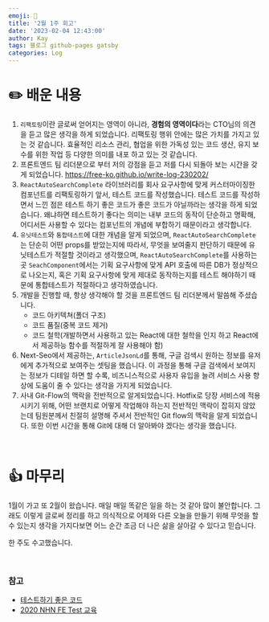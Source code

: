 ```yaml
---
emoji: 👋
title: '2월 1주 회고'
date: '2023-02-04 12:43:00'
author: Kay
tags: 블로그 github-pages gatsby
categories: Log
---
```


# ✏️ 배운 내용
1. `리팩토링`이란 글로써 얻어지는 영역이 아니라, <b>경험의 영역이다</b>라는 CTO님의 의견을 듣고 많은 생각을 하게 되었습니다. 리팩토링 행위 안에는 많은 가치를 가지고 있는 것 같습니다. 효율적인 리소스 관리, 협업을 위한 가독성 있는 코드 생산, 유지 보수를 위한 작업 등 다양한 의미를 내포 하고 있는 것 같습니다.
2. 프론트엔드 팀 리더분으로 부터 저의 강점을 듣고 저를 다시 되돌아 보는 시간을 갖게 되었습니다. https://free-ko.github.io/write-log-230202/
3. `ReactAutoSearchComplete` 라이브러리를 회사 요구사항에 맞게 커스터마이징한 컴포넌트를 리팩토링하기 앞서, 테스트 코드를 작성했습니다. 테스트 코드를 작성하면서 느낀 점은 테스트 하기 좋은 코드가 좋은 코드가 아닐까라는 생각을 하게 되었습니다. 왜냐하면 테스트하기 좋다는 의미는 내부 코드의 동작이 단순하고 명확해, 어디서든 사용할 수 있다는 컴포넌트의 개념에 부합하기 때문이라고 생각합니다.
4. `유닛테스트`와 `통합테스트`에 대한 개념을 알게 되었으며, `ReactAutoSearchComplete`는 단순히 어떤 props를 받았는지에 따라서, 무엇을 보여줄지 판단하기 때문에 유닛테스트가 적절할 것이라고 생각했으며, `ReactAutoSearchComplete`를 사용하는 곳 `SeachComponent`에서는 기획 요구사항에 맞게 API 호출에 따른 DB가 정상적으로 나오는지, 혹은 기획 요구사항에 맞게 제대로 동작하는지를 테스트 해야하기 때문에 통합테스트가 적절하다고 생각하였습니다.
5. 개발을 진행할 때, 항상 생각해야 할 것을 프론트엔드 팀 리더분께서 말씀해 주셨습니다.
   - 코드 아키텍쳐(폴더 구조)
   - 코드 품질(중복 코드 제거)
   - 코드 철학(개발하면서 사용하고 있는 React에 대한 철학을 인지 하고 React에서 제공하능 함수를 적절하게 잘 사용해야 함)
6. Next-Seo에서 제공하는, `ArticleJsonLd`를 통해, 구글 검색시 원하는 정보를 유저에게 추가적으로 보여주는 셋팅을 했습니다. 이 과정을 통해 구글 검색에서 보여지는 정보가 디테일 하면 할 수록, 비즈니스적으로 사용자 유입을 늘려 서비스 사용 향상에 도움이 줄 수 있다는 생각을 가지게 되었습니다.
7. 사내 Git-Flow의 맥락을 전반적으로 알게되었습니다. Hotfix로 당장 서비스에 적용시키기 위해, 어떤 브랜치로 어떻게 작업해야 하는지 전반적인 맥락이 잡히지 않았는데 팀원분께서 친절히 설명해 주셔서 전반적인 Git flow의 맥락을 알게 되었습니다. 또한 이번 시간을 통해 Git에 대해 더 알아봐야 겠다는 생각을 했습니다. 

<br>

# 👍 마무리
1월이 가고 또 2월이 왔습니다. 매일 매일 똑같은 일을 하는 것 같아 많이 불안합니다. 그래도 이렇게 글로써 정리를 하고 의식적으로 어제와 다른 오늘을 만들기 위해 무엇을 할 수 있는지 생각을 가지다보면 어느 순간 조금 더 나은 삶을 살아갈 수 있다고 믿습니다.

한 주도 수고했습니다.


<br>

### 참고
- [테스트하기 좋은 코드](https://jojoldu.tistory.com/674)
- [2020 NHN FE Test 교육](https://ehddnjs8989.medium.com/2020-nhn-fe-test-%EA%B5%90%EC%9C%A1-7631a3a15206)

```toc
```
